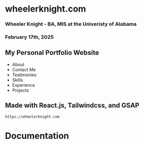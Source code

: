 # wheelerknight.com

### Wheeler Knight - BA, MIS at the Univeristy of Alabama
### February 17th, 2025


## My Personal Portfolio Website
- About
- Contact Me
- Testimonies 
- Skills
- Experience
- Projects

## Made with React.js, Tailwindcss, and GSAP

```
https://wheelerknight.com
```


# Documentation